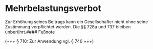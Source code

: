 # Mehrbelastungsverbot

Zur Erhöhung seines Beitrags kann ein Gesellschafter nicht ohne seine Zustimmung verpflichtet werden. Die §§ 728a und 737 bleiben unberührt.#### Fußnote

(\+\+\+ § 710: Zur Anwendung vgl. § 740 \+\+\+) 

